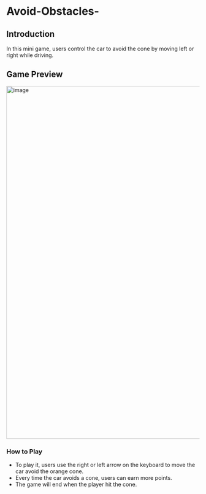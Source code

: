 # Avoid-Obstacles-

## Introduction
In this mini game, users control the car to avoid the cone by moving left or right while driving.

## Game Preview
<img width="850" height="920" alt="image" src="https://github.com/user-attachments/assets/1d9820b0-e379-47b8-918a-750f028a339c" />

### How to Play
- To play it, users use the right or left arrow on the keyboard to move the car avoid the orange cone.
- Every time the car avoids a cone, users can earn more points.
- The game will end when the player hit the cone.

